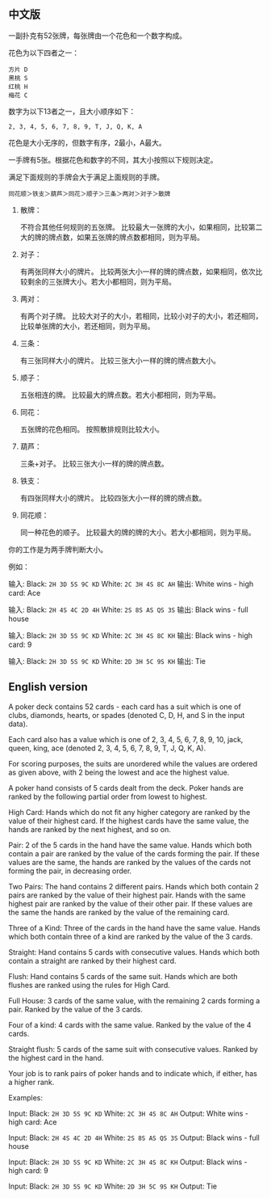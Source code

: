 ## 中文版

一副扑克有52张牌，每张牌由一个花色和一个数字构成。

花色为以下四者之一：

```
方片 D
黑桃 S
红桃 H
梅花 C
```

数字为以下13者之一，且大小顺序如下：

```
2, 3, 4, 5, 6, 7, 8, 9, T, J, Q, K, A
```

花色是大小无序的，但数字有序，2最小，A最大。

一手牌有5张。根据花色和数字的不同，其大小按照以下规则决定。

满足下面规则的手牌会大于满足上面规则的手牌。

```
同花顺＞铁支＞葫芦＞同花＞顺子＞三条＞两对＞对子＞散牌
```

1. 散牌：
   
   不符合其他任何规则的五张牌。 比较最大一张牌的大小，如果相同，比较第二大的牌的牌点数，如果五张牌的牌点数都相同，则为平局。

2. 对子：
   
   有两张同样大小的牌片。 比较两张大小一样的牌的牌点数，如果相同，依次比较剩余的三张牌大小。若大小都相同，则为平局。

3. 两对：
   
   有两个对子牌。 比较大对子的大小，若相同，比较小对子的大小，若还相同，比较单张牌的大小，若还相同，则为平局。

4. 三条：
   
   有三张同样大小的牌片。 比较三张大小一样的牌的牌点数大小。

5. 顺子：
   
   五张相连的牌。 比较最大的牌点数。若大小都相同，则为平局。

6. 同花：
   
   五张牌的花色相同。 按照散排规则比较大小。

7. 葫芦：
   
   三条+对子。 比较三张大小一样的牌的牌点数。

8. 铁支：
   
   有四张同样大小的牌片。 比较四张大小一样的牌的牌点数。

9. 同花顺：
   
   同一种花色的顺子。 比较最大的牌的牌的大小。若大小都相同，则为平局。

你的工作是为两手牌判断大小。

例如：

输入: Black:  `2H 3D 5S 9C KD`  White:  `2C 3H 4S 8C AH`  输出: White wins - high card: Ace

输入: Black:  `2H 4S 4C 2D 4H`  White:  `2S 8S AS QS 3S`  输出: Black wins - full house

输入: Black:  `2H 3D 5S 9C KD`  White:  `2C 3H 4S 8C KH`  输出: Black wins - high card: 9

输入: Black:  `2H 3D 5S 9C KD`  White:  `2D 3H 5C 9S KH`  输出: Tie

## English version

A poker deck contains 52 cards - each card has a suit which is one of clubs, diamonds, hearts, or spades (denoted C, D, H, and S in the input data).

Each card also has a value which is one of 2, 3, 4, 5, 6, 7, 8, 9, 10, jack, queen, king, ace (denoted 2, 3, 4, 5, 6, 7, 8, 9, T, J, Q, K, A).

For scoring purposes, the suits are unordered while the values are ordered as given above, with 2 being the lowest and ace the highest value.

A poker hand consists of 5 cards dealt from the deck. Poker hands are ranked by the following partial order from lowest to highest.

High Card: Hands which do not fit any higher category are ranked by the value of their highest card. If the highest cards have the same value, the hands are ranked by the next highest, and so on.

Pair: 2 of the 5 cards in the hand have the same value. Hands which both contain a pair are ranked by the value of the cards forming the pair. If these values are the same, the hands are ranked by the values of the cards not forming the pair, in decreasing order.

Two Pairs: The hand contains 2 different pairs. Hands which both contain 2 pairs are ranked by the value of their highest pair. Hands with the same highest pair are ranked by the value of their other pair. If these values are the same the hands are ranked by the value of the remaining card.

Three of a Kind: Three of the cards in the hand have the same value. Hands which both contain three of a kind are ranked by the value of the 3 cards.

Straight: Hand contains 5 cards with consecutive values. Hands which both contain a straight are ranked by their highest card.

Flush: Hand contains 5 cards of the same suit. Hands which are both flushes are ranked using the rules for High Card.

Full House: 3 cards of the same value, with the remaining 2 cards forming a pair. Ranked by the value of the 3 cards.

Four of a kind: 4 cards with the same value. Ranked by the value of the 4 cards.

Straight flush: 5 cards of the same suit with consecutive values. Ranked by the highest card in the hand.

Your job is to rank pairs of poker hands and to indicate which, if either, has a higher rank.

Examples:

Input: Black:  `2H 3D 5S 9C KD`  White:  `2C 3H 4S 8C AH`  Output: White wins - high card: Ace

Input: Black:  `2H 4S 4C 2D 4H`  White:  `2S 8S AS QS 3S`  Output: Black wins - full house

Input: Black:  `2H 3D 5S 9C KD`  White:  `2C 3H 4S 8C KH`  Output: Black wins - high card: 9

Input: Black:  `2H 3D 5S 9C KD`  White:  `2D 3H 5C 9S KH`  Output: Tie
